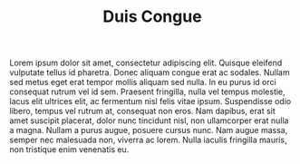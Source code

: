 ﻿---
layout: post
title: Duis Congue
---
Lorem ipsum dolor sit amet, consectetur adipiscing elit. Quisque eleifend vulputate tellus id pharetra. Donec aliquam congue erat ac sodales. Nullam sed metus eget erat tempor mollis aliquam sed nulla. In eu purus id orci consequat rutrum vel id sem. Praesent fringilla, nulla vel tempus molestie, lacus elit ultrices elit, ac fermentum nisl felis vitae ipsum. Suspendisse odio libero, tempus vel rutrum at, consequat non eros. Nam dapibus, erat sit amet suscipit placerat, dolor nunc tincidunt nisl, non ullamcorper erat nulla a magna. Nullam a purus augue, posuere cursus nunc. Nam augue massa, semper nec malesuada non, viverra ac lorem. Nulla iaculis fringilla mauris, non tristique enim venenatis eu.
